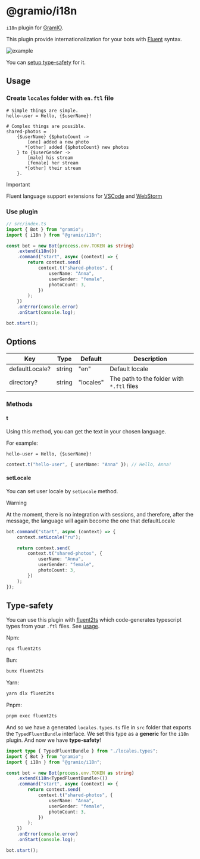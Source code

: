 # @gramio/i18n

`i18n` plugin for [GramIO](https://gramio.netlify.app/).

This plugin provide internationalization for your bots with [Fluent](https://projectfluent.org/) syntax.

![example](https://github.com/gramiojs/i18n/assets/57632712/47e04c22-f442-4a5a-b8b9-15b8512f7c4b)

You can [setup type-safety](#type-safety) for it.

## Usage

### Create `locales` folder with `en.ftl` file

```ftl
# Simple things are simple.
hello-user = Hello, {$userName}!

# Complex things are possible.
shared-photos =
    {$userName} {$photoCount ->
        [one] added a new photo
       *[other] added {$photoCount} new photos
    } to {$userGender ->
        [male] his stream
        [female] her stream
       *[other] their stream
    }.
```

> [!IMPORTANT]
> Fluent language support extensions for [VSCode](https://marketplace.visualstudio.com/items?itemName=macabeus.vscode-fluent) and [WebStorm](https://plugins.jetbrains.com/plugin/18416-fluent-language)

### Use plugin

```ts
// src/index.ts
import { Bot } from "gramio";
import { i18n } from "@gramio/i18n";

const bot = new Bot(process.env.TOKEN as string)
    .extend(i18n())
    .command("start", async (context) => {
        return context.send(
            context.t("shared-photos", {
                userName: "Anna",
                userGender: "female",
                photoCount: 3,
            })
        );
    })
    .onError(console.error)
    .onStart(console.log);

bot.start();
```

## Options

| Key            | Type   | Default   | Description                               |
| -------------- | ------ | --------- | ----------------------------------------- |
| defaultLocale? | string | "en"      | Default locale                            |
| directory?     | string | "locales" | The path to the folder with `*.ftl` files |

### Methods

#### t

Using this method, you can get the text in your chosen language.

For example:

```ftl
hello-user = Hello, {$userName}!
```

```ts
context.t("hello-user", { userName: "Anna" }); // Hello, Anna!
```

#### setLocale

You can set user locale by `setLocale` method.

> [!WARNING]
> At the moment, there is no integration with sessions, and therefore, after the message, the language will again become the one that defaultLocale

```ts
bot.command("start", async (context) => {
    context.setLocale("ru");

    return context.send(
        context.t("shared-photos", {
            userName: "Anna",
            userGender: "female",
            photoCount: 3,
        })
    );
});
```

## Type-safety

You can use this plugin with [fluent2ts](https://github.com/kravetsone/fluent2ts) which code-generates typescript types from your `.ftl` files.
See [usage](https://github.com/kravetsone/fluent2ts?tab=readme-ov-file#usage).

Npm:

```bash [npm]
npx fluent2ts
```

Bun:

```bash [bun]
bunx fluent2ts
```

Yarn:

```bash [yarn]
yarn dlx fluent2ts
```

Pnpm:

```bash [pnpm]
pnpm exec fluent2ts
```

And so we have a generated `locales.types.ts` file in `src` folder that exports the `TypedFluentBundle` interface.
We set this type as a **generic** for the `i18n` plugin. And now we have **type-safety**!

```ts
import type { TypedFluentBundle } from "./locales.types";
import { Bot } from "gramio";
import { i18n } from "@gramio/i18n";

const bot = new Bot(process.env.TOKEN as string)
    .extend(i18n<TypedFluentBundle>())
    .command("start", async (context) => {
        return context.send(
            context.t("shared-photos", {
                userName: "Anna",
                userGender: "female",
                photoCount: 3,
            })
        );
    })
    .onError(console.error)
    .onStart(console.log);

bot.start();
```
